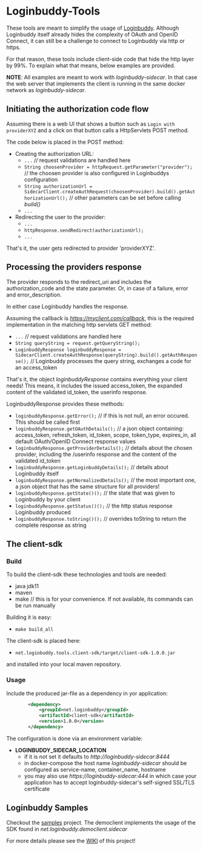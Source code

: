# Loginbuddy-Tools

These tools are meant to simplify the usage of [Loginbuddy](https://github.com/SaschaZeGerman/loginbuddy). Although Loginbuddy itself already hides the complexity 
of OAuth and OpenID Connect, it can still be a challenge to connect to Loginbuddy via http or https.

For that reason, these tools include client-side code that hide the http layer by 99%. To explain what that means, below examples are provided.

**NOTE**: All examples are meant to work with *loginbuddy-sidecar*. In that case the web server that implements the client is running in the same 
docker network as *loginbuddy-sidecar*.

## Initiating the authorization code flow

Assuming there is a web UI that shows a button such as `Login with providerXYZ` and a click on that button calls a HttpServlets POST method.

The code below is placed in the POST method:

- Creating the authorization URL:
  - `...` // request validations are handled here
  - `String choosenProvider = httpRequest.getParameter("provider");`  // the choosen provider is also configured in Loginbuddys configuration
  - `String authorizationUrl = SidecarClient.createAuthRequest(choosenProvider).build().getAuthorizationUrl();`  // other parameters can be set before calling *build()*
  - `...` 
- Redirecting the user to the provider:
  - `...`
  - `httpResponse.sendRedirect(authorizationUrl);`
  - `...`

That's it, the user gets redirected to provider 'providerXYZ'.

## Processing the providers response

The provider responds to the redirect_uri and includes the authorization_code and the state parameter. Or, in case of a failure, error and error_description.

In either case Loginbuddy handles the response.

Assuming the callback is *https://myclient.com/callback*, this is the required implementation in the matching http servlets GET method:

- `...` // request validations are handled here
- `String queryString = request.getQueryString();`
- `LoginbuddyResponse loginbuddyResponse = SidecarClient.createAuthResponse(queryString).build().getAuthResponse();`  // Loginbuddy processes the query string, exchanges a code for an access_token

That's it, the object *loginbuddyResponse* contains everything your client needs! This means, it includes the issued access_token, the expanded content of the validated id_token, 
the userinfo response.

LoginbuddyResponse provides these methods:

- `loginbuddyResponse.getError();`  // if this is not null, an error occured. This should be called first
- `loginbuddyResponse.getOAuthDetails();`  // a json object containing: access_token, refresh_token, id_token, scope, token_type, expires_in, all default OAuth/OpenID Connect response values
- `loginbuddyResponse.getProviderDetails();`  // details about the chosen provider, including the /userinfo response and the content of the validated id_token
- `loginbuddyResponse.getLoginbuddyDetails();`  // details about Loginbuddy itself
- `loginbuddyResponse.getNormalizedDetails();`  // the most important one, a json object that has the same structure for all providers!
- `loginbuddyResponse.getState()();` // the state that was given to Loginbuddy by your client
- `loginbuddyResponse.getStatus()();` // the http status response Loginbuddy produced
- `loginbuddyResponse.toString()();` // overrides toString to return the complete response as string

## The client-sdk

### Build

To build the client-sdk these technologies and tools are needed:

- java jdk11
- maven
- make // this is for your convenience. If not available, its commands can be run manually

Building it is easy:

- `make build_all`

The client-sdk is placed here:

- `net.loginbuddy.tools.client-sdk/target/client-sdk-1.0.0.jar`

and installed into your local maven repository.

### Usage

Include the produced jar-file as a dependency in yor application:

```xml
        <dependency>
            <groupId>net.loginbuddy</groupId>
            <artifactId>client-sdk</artifactId>
            <version>1.0.0</version>
        </dependency>
```

The configuration is done via an environment variable:

- **LOGINBUDDY_SIDECAR_LOCATION**
  - if it is not set it defaults to *http://loginbuddy-sidecar:8444*
  - in docker-compose the host name *loginbuddy-sidecar* should be configured as service-name, container_name, hostname
  - you may also use *https://loginbuddy-sidecar:444* in which case your application has to accept loginbuddy-sidecar's self-signed SSL/TLS certificate

## Loginbuddy Samples

Checkout the [samples](https://github.com/SaschaZeGerman/loginbuddy-samples) project. The democlient implements the usage of the SDK found in *net.loginbuddy.democlient.sidecar*

For more details please see the [WIKI](https://github.com/SaschaZeGerman/loginbuddy-tools/wiki) of this project!